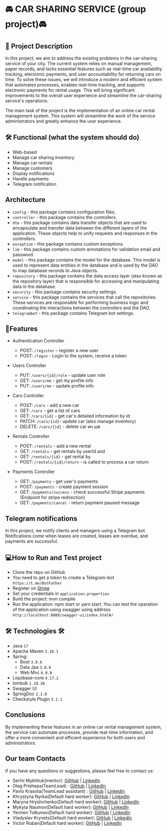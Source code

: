 # 🚘 CAR SHARING SERVICE (group project)🚘


## 📄 Project Description

In this project, we aim to address the existing problems in the car-sharing service of your city. The current system relies on manual management, paper records, and lacks essential features such as real-time car availability tracking, electronic payments, and user accountability for returning cars on time. To solve these issues, we will introduce a modern and efficient system that automates processes, enables real-time tracking, and supports electronic payments for rental usage. This will bring significant improvements to the overall user experience and streamline the car-sharing service's operations.

The main task of the project is the implementation of an online car rental management system. This system will
streamline the
work of the service administrators and greatly enhance the user experience.

## 🛠 Functional (what the system should do)

- Web-based
- Manage car sharing inventory
- Manage car rentals
- Manage customers
- Display notifications
- Handle payments
- Telegram notification

## Architecture

- `config` - this package contains configuration files.
- `controller` - this package contains the controllers.
- `dto` - this package contains data transfer objects that are used to encapsulate and transfer data between the
  different layers of the application. These objects help to unify requests and responses in the controllers.
- `exception` - this package contains custom exceptions.
- `lib` - this package contains custom annotations for validation email and password.
- `model` - this package contains the model for the database. This model is used to represent data entities in the
  database and is used by the DAO to map database records to Java objects.
- `repository` - this package contains the data access layer (also known as the repository layer) that is responsible
  for accessing and manipulating data in the database.
- `security` - this package contains security settings.
- `service` - this package contains the services that call the repositories. These services are responsible for
  performing business logic and coordinating the interactions between the controllers and the DAO.
- `telegrambot` - this package contains Telegram bot settings.

## 🚀Features

- Authentication Controller
    - POST: `/register` - register a new user
    - POST: `/login` - Login to the system, receive a token

- Users Controller
    - PUT: `/users/{id}/role` - update user role
    - GET: `/users/me` - get my profile info
    - PUT: `/users/me` - update profile info

- Cars Controller
    - POST: `/cars` - add a new car
    - GET: `/cars` - get a list of cars
    - GET: `/cars/{id}` - get car's detailed information by id
    - PATCH: `/cars/{id}`- update car (also manage inventory)
    - DELETE: `/cars/{id}` - delete car ин шв

- Rentals Controller
    - POST: `/rentals` - add a new rental
    - GET: `/rentals` - get rentals by userId and
    - GET: `/rentals/{id}` - get rental by
    - POST: `/rentals/{id}/return` - is called to process a car return

- Payments Controller
    - GET:    `/payments`    - get user's payments
    - POST:    `/payments`    - create payment session
    - GET:    `/payments/success`    - check successful Stripe payments (Endpoint for stripe redirection)
    - GET:    `/payments/cancel`    - return payment paused message

## Telegram notifications

In this project, we notify clients and managers using a Telegram bot.
Notifications come when leases are created, leases are overdue, and payments are successful.

## 💻How to Run and Test project
- Clone the repo on GitHub
- You need to get a token to create a Telegram-bot `https://t.me/BotFather`
- Register on [Stripe](https://stripe.com/)
- Set your credentials in `application.properties`
- Build the project: mvn compile
- Run the application: npm start or yarn start.
  You can test the operation of the application using swagger using
  address `http://localhost:8080/swagger-ui/index.html#/`

## 🛠 Technologies 🛠
* Java `17`
* Apache Maven `3.10.1`
* Spring:
    * Boot `3.0.6`
    * Data Jpa `3.0.6`
    * Web Mvc `6.0.8`
* Liquibase-core `4.17.2`
* lombok `1.18.26`
* Swagger UI
* SpringDoc `2.1.0`
* Checkstyle Plugin `3.1.1`

## Conclusions

By implementing these features in an online car rental management system, the service can automate processes,
provide real-time information, and offer a more convenient and efficient experience for both users and administrators.

## Our team Contacts
If you have any questions or suggestions, please feel free to contact us:

* Serhii Mykhliuk(mentor): [GitHub](https://github.com/maxline) |  [LinkedIn](https://www.linkedin.com/in/seleon000/)
* Oleg Prishepa(TeamLead) : [GitHub](https://github.com/OlehPryshchepa) |  [LinkedIn](https://www.linkedin.com/in/oleh-pryshchepa-a7bb1927a/)
* Pavlo Krasota(TeamLead assistant) : [GitHub](https://github.com/Pkrasota) |  [LinkedIn](https://www.linkedin.com/in/pavlo-krasota-094b2027a/)
* Khrystyna Nyrka(Default hard worker): [GitHub](https://github.com/khrystyna-dev) |  [LinkedIn](https://www.linkedin.com/in/khrystyna-nyrka-b6ab45194/)
* Maryna Hryshchenko(Default hard worker): [GitHub](https://github.com/marimarig) |  [LinkedIn](https://www.linkedin.com/in/maryna-hryshchenko-8b6914283/)
* Mykyta Naumov(Default hard worker): [GitHub](https://github.com/MykNich) |  [LinkedIn](-)
* Yevhen Tolkunov(Default hard worker): [GitHub](https://github.com/eugenetolkunov) |  [LinkedIn](https://www.linkedin.com/in/yevhen-tolkunov/)
* Vladyslav Kryvets(Default hard worker): [GitHub](https://github.com/vladyslavkryvets) |  [LinkedIn](https://www.linkedin.com/in/vladyslav-kryvets/)
* Victor Ruban(Default hard worker): [GitHub](https://github.com/VRuban373) |  [LinkedIn](-)
